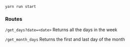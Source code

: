```
yarn run start
```

### Routes
`/get_days?date=<date>`
Returns all the days in the week

`/get_month_days`
Returns the first and last day of the month
